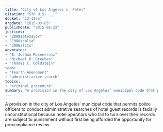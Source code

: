 ```yaml
---
title: "City of Los Angeles v. Patel"
citation: "576 U.S. ___"
docket: "13-1175"
argdate: "2015-03-03"
publishdate: "2015-06-22"
justices:
- "2009sotomayor"
- "1986scalia"
- "2006alito"
advocates:
- "E. Joshua Rosenkranz"
- "Michael R. Dreeben"
- "Thomas C. Goldstein"
tags:
- "Fourth Amendment"
- "administrative search"
topics:
- "criminal procedure"
summary: "A provision in the city of Los Angeles’ municipal code that permits police officers to conduct administrative searches of hotel guest records is facially unconstitutional because hotel operators who fail to turn over their records are subject to punishment without first being afforded the opportunity for precompliance review."
---
```

A provision in the city of Los Angeles’ municipal code that permits police officers to conduct administrative searches of hotel guest records is facially unconstitutional because hotel operators who fail to turn over their records are subject to punishment without first being afforded the opportunity for precompliance review.

